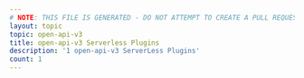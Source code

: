 ```yaml
---
# NOTE: THIS FILE IS GENERATED - DO NOT ATTEMPT TO CREATE A PULL REQUEST TO UPDATE THE DATA. 
layout: topic
topic: open-api-v3
title: open-api-v3 Serverless Plugins
description: '1 open-api-v3 ServerLess Plugins'
count: 1
---
```

